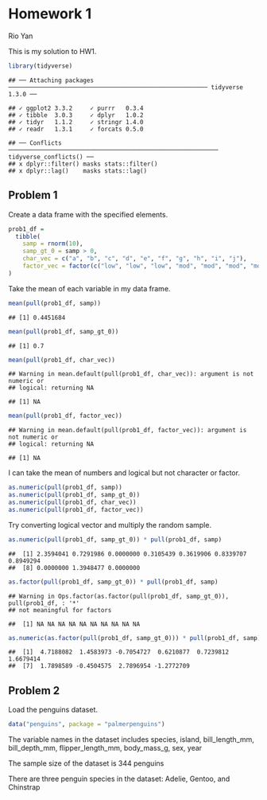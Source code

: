 Homework 1
================
Rio Yan

This is my solution to HW1.

``` r
library(tidyverse)
```

    ## ── Attaching packages ──────────────────────────────────────────────────────── tidyverse 1.3.0 ──

    ## ✓ ggplot2 3.3.2     ✓ purrr   0.3.4
    ## ✓ tibble  3.0.3     ✓ dplyr   1.0.2
    ## ✓ tidyr   1.1.2     ✓ stringr 1.4.0
    ## ✓ readr   1.3.1     ✓ forcats 0.5.0

    ## ── Conflicts ─────────────────────────────────────────────────────────── tidyverse_conflicts() ──
    ## x dplyr::filter() masks stats::filter()
    ## x dplyr::lag()    masks stats::lag()

## Problem 1

Create a data frame with the specified elements.

``` r
prob1_df = 
  tibble(
    samp = rnorm(10),
    samp_gt_0 = samp > 0,
    char_vec = c("a", "b", "c", "d", "e", "f", "g", "h", "i", "j"),
    factor_vec = factor(c("low", "low", "low", "mod", "mod", "mod", "mod", "high", "high", "high"))
)
```

Take the mean of each variable in my data frame.

``` r
mean(pull(prob1_df, samp))
```

    ## [1] 0.4451684

``` r
mean(pull(prob1_df, samp_gt_0))
```

    ## [1] 0.7

``` r
mean(pull(prob1_df, char_vec))
```

    ## Warning in mean.default(pull(prob1_df, char_vec)): argument is not numeric or
    ## logical: returning NA

    ## [1] NA

``` r
mean(pull(prob1_df, factor_vec))
```

    ## Warning in mean.default(pull(prob1_df, factor_vec)): argument is not numeric or
    ## logical: returning NA

    ## [1] NA

I can take the mean of numbers and logical but not character or factor.

``` r
as.numeric(pull(prob1_df, samp))
as.numeric(pull(prob1_df, samp_gt_0))
as.numeric(pull(prob1_df, char_vec))
as.numeric(pull(prob1_df, factor_vec))
```

Try converting logical vector and multiply the random sample.

``` r
as.numeric(pull(prob1_df, samp_gt_0)) * pull(prob1_df, samp)
```

    ##  [1] 2.3594041 0.7291986 0.0000000 0.3105439 0.3619906 0.8339707 0.8949294
    ##  [8] 0.0000000 1.3948477 0.0000000

``` r
as.factor(pull(prob1_df, samp_gt_0)) * pull(prob1_df, samp)
```

    ## Warning in Ops.factor(as.factor(pull(prob1_df, samp_gt_0)), pull(prob1_df, : '*'
    ## not meaningful for factors

    ##  [1] NA NA NA NA NA NA NA NA NA NA

``` r
as.numeric(as.factor(pull(prob1_df, samp_gt_0))) * pull(prob1_df, samp)
```

    ##  [1]  4.7188082  1.4583973 -0.7054727  0.6210877  0.7239812  1.6679414
    ##  [7]  1.7898589 -0.4504575  2.7896954 -1.2772709

## Problem 2

Load the penguins dataset.

``` r
data("penguins", package = "palmerpenguins")
```

The variable names in the dataset includes species, island,
bill\_length\_mm, bill\_depth\_mm, flipper\_length\_mm, body\_mass\_g,
sex, year

The sample size of the dataset is 344 penguins

There are three penguin species in the dataset: Adelie, Gentoo, and
Chinstrap

